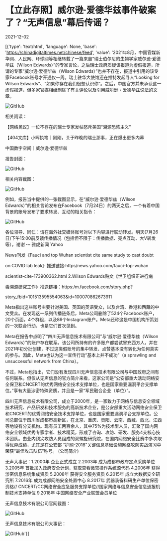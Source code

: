 # 【立此存照】威尔逊·爱德华兹事件破案了？“无声信息”幕后传谣？

2021-12-02

[{'type': 'text/html', 'language': None, 'base': 'https://chinadigitaltimes.net/chinese/feed', 'value': '2021年8月，中国官媒新华网、人民网、环球网等相继转载了一篇来自“瑞士伯尔尼的生物学家威尔逊·爱德华兹（Wilson Edwards）”的专家言论，之后瑞士政府质疑该报道为虚假报道，所谓的专家“威尔逊·爱德华兹（Wilson Edwards）”也并不存在，报道中引用的该专家Facebook账号才开通仅一周。瑞士驻华大使馆还在推特发起寻人“Looking for Wilson Edwards”、“如果你存在我们很想认识你”。之后，中国官方并未承认这一虚假报道，但多家官媒相继删除了有关评论以及引用威尔逊・爱德华兹说法的文章。

![GitHub](https://chinadigitaltimes.net/chinese/files/2021/08/image-1628628032006.png)

相关阅读：



【网络民议】一位不存在的瑞士专家发帖怒斥美国“溯源恐怖主义”

【404文库】小晖执笔｜刚刚，关于昨晚的瑞士那事，正在爆出更多内幕

中国数字空间｜威尔逊·爱德华兹



报告封面：

![GitHub](https://chinadigitaltimes.net/chinese/files/2021/12/image-1638423346347.png)

相关内容截图：

![GitHub](https://chinadigitaltimes.net/chinese/files/2021/12/image-1638423392311.png)

例如，报告当中提供的一张截图显示，在“威尔逊·爱德华兹（Wilson Edwards）”的相关言论发布在Facebook（7月24日）的两天之后，一个有着中国背景的账号发布了要求转发、互动的相关指令：

![GitHub](https://chinadigitaltimes.net/chinese/files/2021/12/image-1638423786351.png)



各位领导、同仁：请在海外社交媒体账号对以下内容进行联动转发。明天(7月26日)下午15:00前反馈传播情况（包括但不限于：传播数据、亮点互动、大V转发等），谢谢 ～ 雅虎新闻 Yahoo

News刊发《Fauci and top Wuhan scientist cite same study to cast doubt

on COVID lab leak》推送链接:https/news.yahoo.com/fauci-top-wuhan

scientist-cite-173900362.html 2.Wilson Edwards贴文《世卫组织正进行病

毒溯源研究工作》推送链接：https:/m.facebook.com/story.php?

story_fbid=101513595554063&amp;id=100070862673911



Meta指出这些账号主要针对美国、英国的英语受众，以及台湾、香港和西藏的中文受众。在发现这一系列传播链条后，Meta公司删除了524个Facebook账户，20个页面，4个群组，以及86个Instagram账户。Meta还称这是中国机构所策划的一次联合行动，也是它们首次见到。

Meta在报告中点明了“四川无声信息技术有限公司”与“威尔逊·爱德华兹（Wilson Edwards）”的账户存在联系，该公司所持有的许多账户都尝试冒充西方人，并在2021年初分批创建，不过这类假账号的集中转发、点赞基本没有转化为任何真实的参与。因此，Meta也认为这一宣传行动“基本上并不成功”（a sprawling and unsuccessful network from China）。

不过，Meta也指出，它们没有发现四川无声信息技术有限公司与中国政府之间有任何联系。但仅从无声信息的官方简介来看，这家公司是“公安部重大活动网络安全保卫和CNCERT的优秀网络安全技术支撑单位，也是国家重要漏洞平台支撑单位。”享有大量涉密特殊资质，并且是一家“军民融合企业（单位）”。



四川无声信息技术有限公司，成立于2000年，是一家致力于网络与信息安全领域技术研究、产品研发和技术服务的高新技术企业，是公安部重大活动网络安全保卫和CNCERT的优秀网络安全技术支撑单位，也是国家重要漏洞平台支撑单位。公司总部位于四川省成都市高新区，在北京、重庆、贵阳、云南、西藏、西北、江西等地设有分支机构。现有员工两百余人，其中75%为技术型人员，汇聚了国内网络安全领域优秀专家学者、技术精英，形成了咨询、攻防、研发、服务4支核心技术团队。由业内顶尖攻防人员组成的双螺旋研究院，在国内网络安全比赛中多次取得优异成绩，尤其是在公安部 “护网-2018”关键信息基础设施网络攻防实战演习中荣获“最佳攻击队伍”称号。 (公司简介)

无声大事记：1.2000年 企业正式成立 2.2003年 成为成都市政府定点采购单位 3.2005年 首批加入政府安全计划，获取查看微软操作系统源代码 4.2006年 获得涉密信息系统集成资质 5.2008年 获得安全服务资质 6.2015年 成立大数据安全研究所 7.2016年 成为成都网络安全处置中心 8.2017年 武器装备科研生产单位保密资格// CNCERT/CC网络安全应急服务支撑单位//国家网络与信息安全信息通报机制技术支持单位 9.2018年 中国网络安全产业联盟会员单位



无声信息技术有限公司官网截图：

![GitHub](https://chinadigitaltimes.net/chinese/files/2021/12/image-1638426847664.png)

无声信息技术有限公司大事记：

![GitHub](https://chinadigitaltimes.net/chinese/files/2021/12/image-1638425009189.png)'}]